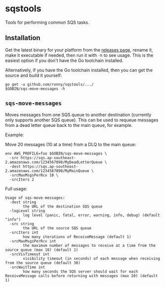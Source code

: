 # sqstools

Tools for performing common SQS tasks.

## Installation

Get the latest binary for your platform from the [releases page], rename it, make it executable if needed, then run it
with `-h` to see usage. This is the easiest option if you don't have the Go toolchain installed.

[releases page]: https://github.com/ronny/sqstools/releases

Alternatively, if you have the Go toolchain installed, then you can get the source and build it yourself:

```
go get -u github.com/ronny/sqstools/.../
$GOBIN/sqs-move-messages -h
```

## `sqs-move-messages`

Moves messages from one SQS queue to another destination (currently only supports another SQS queue). This can be used to
requeue messages from a dead letter queue back to the main queue, for example.

Example:

Move 20 messages (10 at a time) from a DLQ to the main queue:

```
env AWS_PROFILE=foo $GOBIN/sqs-move-messages \
  -src https://sqs.ap-southeast-2.amazonaws.com/1234567890/MyDeadLetterQueue \
  -dest https://sqs.ap-southeast-2.amazonaws.com/1234567890/MyMainQueue \
  -srcMaxMsgsPerRcv 10 \
  -srcIters 2
```

Full usage:

```
Usage of sqs-move-messages:
  -dest string
        the URL of the destination SQS queue
  -logLevel string
        log level (panic, fatal, error, warning, info, debug) (default "info")
  -src string
        the URL of the source SQS queue
  -srcIters int
        how many iterations of ReceiveMessage (default 1)
  -srcMaxMsgsPerRcv int
        the maximum number of messages to receive at a time from the source queue (max 10) (default 1)
  -srcVisTimeout int
        visibility timeout (in seconds) of each message when receiving from the source queue (default 30)
  -srcWaitTime int
        how many seconds the SQS server should wait for each ReceiveMessage calls before returning with messages (max 20) (default 1)
```
